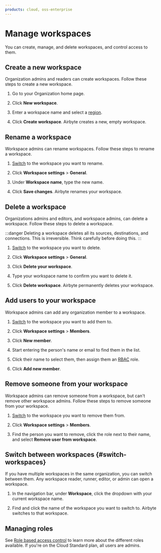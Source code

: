 ```yaml
---
products: cloud, oss-enterprise
---
```


# Manage workspaces

You can create, manage, and delete workspaces, and control access to them.

## Create a new workspace

Organization admins and readers can create workspaces. Follow these steps to create a new workspace.

1. Go to your Organization home page.

2. Click **New workspace**.

3. Enter a workspace name and select a [region](/platform/cloud/managing-airbyte-cloud/manage-data-residency).

4. Click **Create workspace**. Airbyte creates a new, empty workspace.

## Rename a workspace

Workspace admins can rename workspaces. Follow these steps to rename a workspace.

1. [Switch](#switch-workspaces) to the workspace you want to rename.

2. Click **Workspace settings** > **General**.

3. Under **Workspace name**, type the new name.

4. Click **Save changes**. Airbyte renames your workspace.

## Delete a workspace

Organizations admins and editors, and workspace admins, can delete a workspace. Follow these steps to delete a workspace.

:::danger
Deleting a workspace deletes all its sources, destinations, and connections. This is irreversible. Think carefully before doing this.
:::

1. [Switch](#switch-workspaces) to the workspace you want to delete.

2. Click **Workspace settings** > **General**.

3. Click **Delete your workspace**.

4. Type your workspace name to confirm you want to delete it.

5. Click **Delete workspace**. Airbyte permanently deletes your workspace.

## Add users to your workspace

Workspace admins can add any organization member to a workspace.

1. [Switch](#switch-workspaces) to the workspace you want to add them to.

2. Click **Workspace settings** > **Members**.

3. Click **New member**.

4. Start entering the person's name or email to find them in the list.

5. Click their name to select them, then assign them an [RBAC](../access-management/rbac) role.

6. Click **Add new member**.

## Remove someone from your workspace​

Workspace admins can remove someone from a workspace, but can't remove other workspace admins. Follow these steps to remove someone from your workspace.

1. [Switch](#switch-workspaces) to the workspace you want to remove them from.

2. Click **Workspace settings** > **Members**.

3. Find the person you want to remove, click the role next to their name, and select **Remove user from workspace**.

## Switch between workspaces {#switch-workspaces}

If you have multiple workspaces in the same organization, you can switch between them. Any workspace reader, runner, editor, or admin can open a workspace.

1. In the navigation bar, under **Workspace**, click the dropdown with your current workspace name.

2. Find and click the name of the workspace you want to switch to. Airbyte switches to that workspace.

## Managing roles

See [Role based access control](../access-management/rbac) to learn more about the different roles available. If you're on the Cloud Standard plan, all users are admins.
